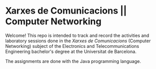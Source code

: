 # Xarxes de Comunicacions || Computer Networking

Welcome! This repo is intended to track and record the activities and laboratory sessions done in the *Xarxes de Comunicacions* (Computer Networking) subject of the Electronics and Telecommunications Engineering bachelor's degree at the Universitat de Barcelona.

The assignments are done with the Java programming language.